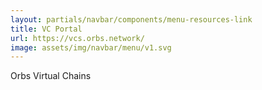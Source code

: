 ```yaml
---
layout: partials/navbar/components/menu-resources-link
title: VC Portal
url: https://vcs.orbs.network/
image: assets/img/navbar/menu/v1.svg
---
```


Orbs Virtual Chains
